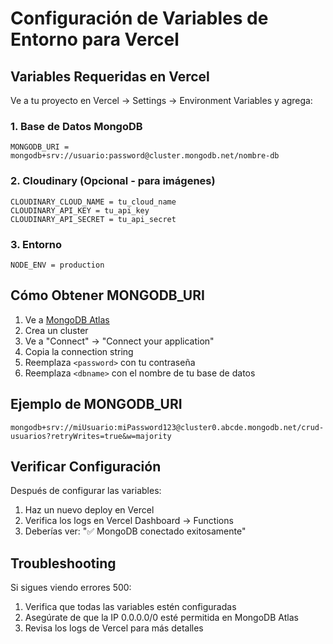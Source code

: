 # Configuración de Variables de Entorno para Vercel

## Variables Requeridas en Vercel

Ve a tu proyecto en Vercel → Settings → Environment Variables y agrega:

### 1. Base de Datos MongoDB
```
MONGODB_URI = mongodb+srv://usuario:password@cluster.mongodb.net/nombre-db
```

### 2. Cloudinary (Opcional - para imágenes)
```
CLOUDINARY_CLOUD_NAME = tu_cloud_name
CLOUDINARY_API_KEY = tu_api_key
CLOUDINARY_API_SECRET = tu_api_secret
```

### 3. Entorno
```
NODE_ENV = production
```

## Cómo Obtener MONGODB_URI

1. Ve a [MongoDB Atlas](https://cloud.mongodb.com)
2. Crea un cluster
3. Ve a "Connect" → "Connect your application"
4. Copia la connection string
5. Reemplaza `<password>` con tu contraseña
6. Reemplaza `<dbname>` con el nombre de tu base de datos

## Ejemplo de MONGODB_URI
```
mongodb+srv://miUsuario:miPassword123@cluster0.abcde.mongodb.net/crud-usuarios?retryWrites=true&w=majority
```

## Verificar Configuración

Después de configurar las variables:
1. Haz un nuevo deploy en Vercel
2. Verifica los logs en Vercel Dashboard → Functions
3. Deberías ver: "✅ MongoDB conectado exitosamente"

## Troubleshooting

Si sigues viendo errores 500:
1. Verifica que todas las variables estén configuradas
2. Asegúrate de que la IP 0.0.0.0/0 esté permitida en MongoDB Atlas
3. Revisa los logs de Vercel para más detalles
